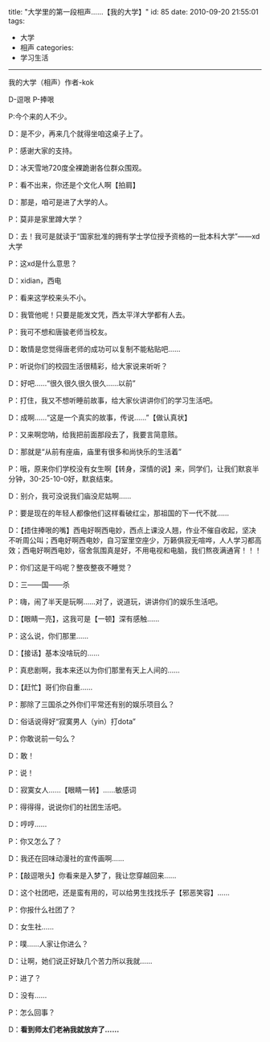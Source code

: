 title: "大学里的第一段相声……【我的大学】"
id: 85
date: 2010-09-20 21:55:01
tags: 
- 大学
- 相声
categories: 
- 学习生活
---

我的大学（相声）作者-kok

D-逗哏 P-捧哏

P:今个来的人不少。

D：是不少，再来几个就得坐咱这桌子上了。

P：感谢大家的支持。

D：冰天雪地720度全裸跪谢各位群众围观。<!--more-->

P：看不出来，你还是个文化人啊【拍肩】

D：那是，咱可是进了大学的人。

P：莫非是家里蹲大学？

D：去！我可是就读于“国家批准的拥有学士学位授予资格的一批本科大学”——xd大学

P：这xd是什么意思？

D：xidian，西电

P：看来这学校来头不小。

D：我管他呢！只要是能发文凭，西太平洋大学都有人去。

P：我可不想和唐骏老师当校友。

D：敢情是您觉得唐老师的成功可以复制不能粘贴吧……

P：听说你们的校园生活很精彩，给大家说来听听？

D：好吧……“很久很久很久很久……以前”

P：打住，我又不想听睡前故事，给大家伙讲讲你们的学习生活吧。

D：成啊……“这是一个真实的故事，传说……”【做认真状】

P：又来啊您呐，给我把前面那段去了，我要言简意赅。

D：那就是“从前有座庙，庙里有很多和尚快乐的生活着”

P：哦，原来你们学校没有女生啊【转身，深情的说】来，同学们，让我们默哀半分钟，30-25-10-0好，默哀结束。

D：别介，我可没说我们庙没尼姑啊……

P：要是现在的年轻人都像他们这样看破红尘，那祖国的下一代不就……

D：【捂住捧哏的嘴】西电好啊西电妙，西点上课没人翘，作业不催自收起，坚决不听周公叫；西电好啊西电妙，自习室里空座少，万籁俱寂无喧哗，人人学习都高效；西电好啊西电妙，宿舍氛围真是好，不用电视和电脑，我们熬夜满通宵！！！

P：你们这是干吗呢？整夜整夜不睡觉？

D：三——国——杀

P：嗨，闹了半天是玩啊……对了，说道玩，讲讲你们的娱乐生活吧。

D：【眼睛一亮】，这我可是【一顿】深有感触……

P：这么说，你们那里……

D：【接话】基本没啥玩的……

P：真悲剧啊，我本来还以为你们那里有天上人间的……

D：【赶忙】哥们你自重……

P：那除了三国杀之外你们平常还有别的娱乐项目么？

D：俗话说得好“寂寞男人（yin）打dota”

P：你敢说前一句么？

D：敢！

P：说！

D：寂寞女人……【眼睛一转】……敏感词

P：得得得，说说你们的社团生活吧。

D：哼哼……

P：你又怎么了？

D：我还在回味动漫社的宣传画啊……

P：【敲逗哏头】你看来是入梦了，我让您穿越回来……

D：这个社团吧，还是蛮有用的，可以给男生找找乐子【邪恶笑容】……

P：你报什么社团了？

D：女生社……

P：噗……人家让你进么？

D：让啊，她们说正好缺几个苦力所以我就……

P：进了？

D：没有……

P：怎么回事？

D：**看到师太们老衲我就放弃了……**